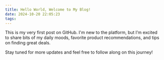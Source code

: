 ```yaml
---
title: Hello World, Welcome to My Blog!
date: 2024-10-20 22:05:23
tags:
---
```

This is my very first post on GitHub. I'm new to the platform, but I’m excited to share bits of my daily moods, favorite product recommendations, and tips on finding great deals. 

Stay tuned for more updates and feel free to follow along on this journey!